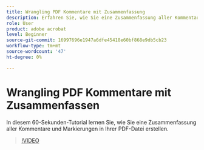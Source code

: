 ```yaml
---
title: Wrangling PDF Kommentare mit Zusammenfassung
description: Erfahren Sie, wie Sie eine Zusammenfassung aller Kommentare und Markierungen in Ihrer PDF-Datei erstellen.
role: User
product: adobe acrobat
level: Beginner
source-git-commit: 16997696e1947a6dfe45418e60bf868e9db5cb23
workflow-type: tm+mt
source-wordcount: '47'
ht-degree: 0%

---
```


# Wrangling PDF Kommentare mit Zusammenfassen

In diesem 60-Sekunden-Tutorial lernen Sie, wie Sie eine Zusammenfassung aller Kommentare und Markierungen in Ihrer PDF-Datei erstellen.

>[!VIDEO](https://video.tv.adobe.com/v/3409907?quality=12&learn=on&hidetitle=true)